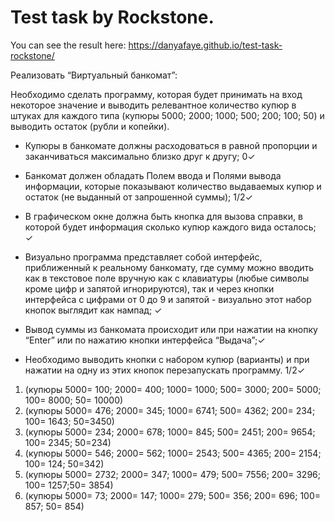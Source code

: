 # Test task by Rockstone. 

You can see the result here: https://danyafaye.github.io/test-task-rockstone/

Реализовать “Виртуальный банкомат”:

Необходимо сделать программу, которая будет принимать на вход некоторое значение
и выводить релевантное количество купюр в штуках для каждого типа (купюры 5000;
2000; 1000; 500; 200; 100; 50) и выводить остаток (рубли и копейки).

- Купюры в банкомате должны расходоваться в равной пропорции и заканчиваться
максимально близко друг к другу; 0✓

- Банкомат должен обладать Полем ввода и Полями вывода информации,
которые показывают количество выдаваемых купюр и остаток (не выданный от
запрошенной суммы); 1/2✓

- В графическом окне должна быть кнопка для вызова справки, в которой будет
информация сколько купюр каждого вида осталось; ✓

- Визуально программа представляет собой интерфейс, приближенный к
реальному банкомату, где сумму можно вводить как в текстовое поле вручную
как с клавиатуры (любые символы кроме цифр и запятой игнорируются), так и
через кнопки интерфейса с цифрами от 0 до 9 и запятой - визуально этот набор
кнопок выглядит как нампад; ✓

- Вывод суммы из банкомата происходит или при нажатии на кнопку “Enter” или по
нажатию кнопки интерфейса “Выдача”;✓

- Необходимо выводить кнопки с набором купюр (варианты) и при нажатии на
одну из этих кнопок перезапускать программу. 1/2✓


1. (купюры 5000= 100; 2000= 400; 1000= 1000; 500= 3000; 200= 5000; 100= 8000;
50= 10000)
2. (купюры 5000= 476; 2000= 345; 1000= 6741; 500= 4362; 200= 234; 100= 1643; 50=3450)
3. (купюры 5000= 234; 2000= 678; 1000= 845; 500= 2451; 200= 9654; 100= 2345;
50=234)
4. (купюры 5000= 546; 2000= 562; 1000= 2543; 500= 4365; 200= 2154; 100= 124; 50=342)
5. (купюры 5000= 2732; 2000= 347; 1000= 479; 500= 7556; 200= 3296; 100= 1257;50= 3854)
6. (купюры 5000= 73; 2000= 147; 1000= 279; 500= 356; 200= 696; 100= 857; 50= 854)
